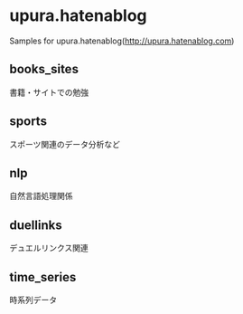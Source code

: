 # upura.hatenablog
Samples for upura.hatenablog(http://upura.hatenablog.com)

## books_sites
書籍・サイトでの勉強

## sports
スポーツ関連のデータ分析など

## nlp
自然言語処理関係

## duellinks
デュエルリンクス関連

## time_series
時系列データ

